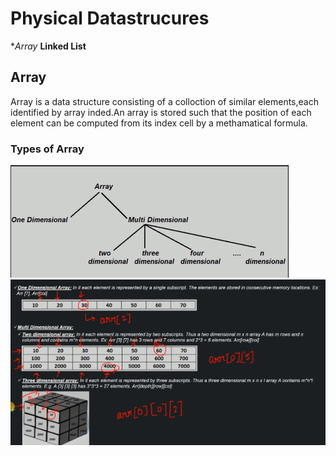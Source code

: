 # Physical Datastrucures
  **Array*
  **Linked List**
## Array
  Array is a data structure consisting of a colloction of similar elements,each identified by array inded.An array is stored such that the position of each element can be computed from its index cell by a methamatical formula.

### Types of Array
![DS](/images/9_1_array_types.PNG) <br>
![DS](/images/9_2_array_types.PNG) <br>
